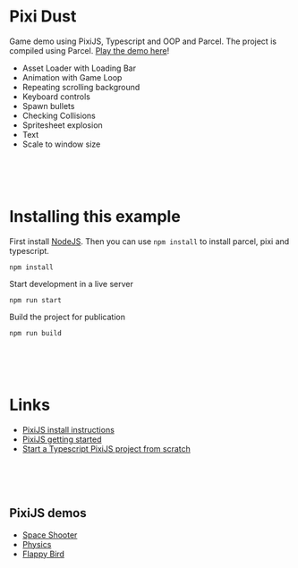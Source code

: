 # Pixi Dust

Game demo using PixiJS, Typescript and OOP and Parcel. The project is compiled using Parcel. [Play the demo here](https://kokodoko.github.io/pixidust/)!

- Asset Loader with Loading Bar
- Animation with Game Loop
- Repeating scrolling background 
- Keyboard controls
- Spawn bullets
- Checking Collisions
- Spritesheet explosion
- Text
- Scale to window size

<br>
<br>
<br>

# Installing this example

First install [NodeJS](https://nodejs.org/en/). Then you can use `npm install` to install parcel, pixi and typescript.

```
npm install
```

Start development in a live server
```
npm run start
```
Build the project for publication
```
npm run build
```


<br>
<br>
<br>


# Links

- [PixiJS install instructions](https://github.com/pixijs/pixijs)
- [PixiJS getting started](https://pixijs.io/guides/basics/getting-started.html)
- [Start a Typescript PixiJS project from scratch](./scratch.md)

<br>
<br>
<br>

## PixiJS demos

- [Space Shooter](https://github.com/KokoDoko/pixidust)
- [Physics](https://github.com/KokoDoko/piximatters)
- [Flappy Bird](https://github.com/KokoDoko/pixibird.git)
